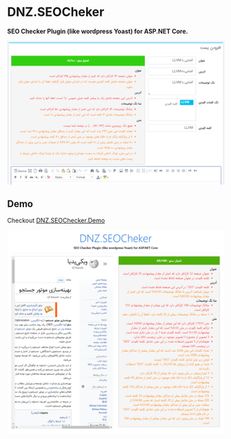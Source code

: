 # DNZ.SEOCheker

**SEO Checker Plugin (like wordpress Yoast) for ASP.NET Core.**

![Demo](Demo.png)

## Demo

Checkout [DNZ.SEOChecker.Demo](https://github.com/mjebrahimi/DNZ.SEOChecker/tree/master/demo/DNZ.SEOChecker.Demo)

![Demo2](Demo2.png)